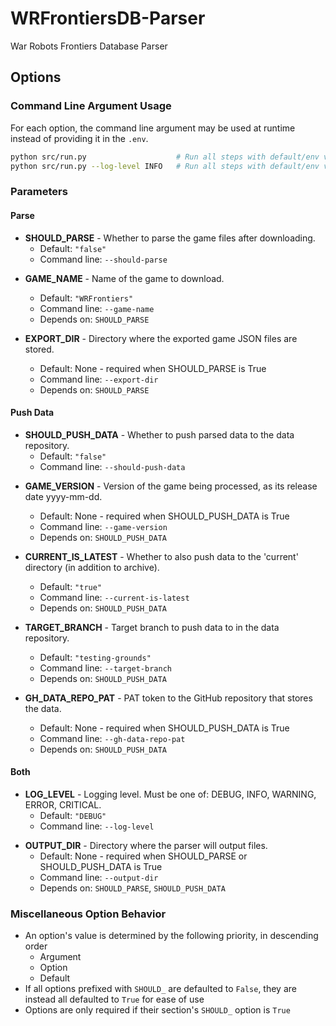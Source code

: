 # WRFrontiersDB-Parser
War Robots Frontiers Database Parser

## Options

### Command Line Argument Usage

For each option, the command line argument may be used at runtime instead of providing it in the `.env`.

```bash
python src/run.py                    # Run all steps with default/env values
python src/run.py --log-level INFO   # Run all steps with default/env values, except with LOG_LEVEL INFO
```

### Parameters

<!-- BEGIN_GENERATED_OPTIONS -->
#### Parse

- **SHOULD_PARSE** - Whether to parse the game files after downloading.
  - Default: `"false"`
  - Command line: `--should-parse`

* **GAME_NAME** - Name of the game to download.
  - Default: `"WRFrontiers"`
  - Command line: `--game-name`
  - Depends on: `SHOULD_PARSE`

* **EXPORT_DIR** - Directory where the exported game JSON files are stored.
  - Default: None - required when SHOULD_PARSE is True
  - Command line: `--export-dir`
  - Depends on: `SHOULD_PARSE`


#### Push Data

- **SHOULD_PUSH_DATA** - Whether to push parsed data to the data repository.
  - Default: `"false"`
  - Command line: `--should-push-data`

* **GAME_VERSION** - Version of the game being processed, as its release date yyyy-mm-dd.
  - Default: None - required when SHOULD_PUSH_DATA is True
  - Command line: `--game-version`
  - Depends on: `SHOULD_PUSH_DATA`

* **CURRENT_IS_LATEST** - Whether to also push data to the 'current' directory (in addition to archive).
  - Default: `"true"`
  - Command line: `--current-is-latest`
  - Depends on: `SHOULD_PUSH_DATA`

* **TARGET_BRANCH** - Target branch to push data to in the data repository.
  - Default: `"testing-grounds"`
  - Command line: `--target-branch`
  - Depends on: `SHOULD_PUSH_DATA`

* **GH_DATA_REPO_PAT** - PAT token to the GitHub repository that stores the data.
  - Default: None - required when SHOULD_PUSH_DATA is True
  - Command line: `--gh-data-repo-pat`
  - Depends on: `SHOULD_PUSH_DATA`


#### Both

- **LOG_LEVEL** - Logging level. Must be one of: DEBUG, INFO, WARNING, ERROR, CRITICAL.
  - Default: `"DEBUG"`
  - Command line: `--log-level`

* **OUTPUT_DIR** - Directory where the parser will output files.
  - Default: None - required when SHOULD_PARSE or SHOULD_PUSH_DATA is True
  - Command line: `--output-dir`
  - Depends on: `SHOULD_PARSE`, `SHOULD_PUSH_DATA`


<!-- END_GENERATED_OPTIONS -->
### Miscellaneous Option Behavior

* An option's value is determined by the following priority, in descending order
  * Argument
  * Option
  * Default
* If all options prefixed with `SHOULD_` are defaulted to `False`, they are instead all defaulted to `True` for ease of use
* Options are only required if their section's `SHOULD_` option is `True`